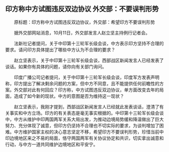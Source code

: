 ## 印方称中方试图违反双边协议 外交部：不要误判形势
　　原标题：印方称中方试图违反双边协议，外交部：希望印方不要误判形势

　　据外交部网站消息，10月11日，外交部发言人赵立坚主持例行记者会。

　　法新社记者提问，关于中印第十三轮军长级会谈，中方表示印方坚持不合理的要求。请问印方具体提出了哪些中方认为不合理的要求？

　　赵立坚表示，关于中印第十三轮军长级会谈，西部战区新闻发言人已经发表了谈话。如果你有具体的问题，请你向有关部门询问。

　　印度广播公司记者提问，关于中印第十三轮军长级会谈，印度军方发表声明称，印方提出了解决剩余问题的方案，但中方不同意，且不能提供任何前瞻性的方案。外交部对此有何回应？印方称，中方试图违反双边协议，单方面改变去年的局面，造成了如今新的现状。中方的意图是否为维持这一现状？

　　赵立坚表示，我刚才提到，西部战区新闻发言人已经就此发表谈话，澄清了有关事实和中方立场。印方的有关表态是毫无事实根据的。中印第十三轮军长级会谈中，中方从维护中印两国两军关系大局出发，为推动边境局势缓和降温做出了巨大努力、充分体现了诚意，但印方仍坚持不合理也不切实际的要求，为谈判增加了困难。中方维护国家主权的决心意志坚定不移，希望印方不要误判形势，珍惜当前中印边境地区来之不易的局面，恪守两国两军有关协议协定和共识，切实拿出诚意和行动，与中方一道共同维护边境地区和平安宁。

